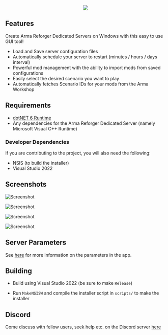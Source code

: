 <p align="center">
  <img src="https://github.com/soda3x/ArmaReforgerServerTool/raw/main/docs/logo.png" />
</p>

## Features

Create Arma Reforger Dedicated Servers on Windows with this easy to use GUI tool!

- Load and Save server configuration files
- Automatically schedule your server to restart (minutes / hours / days interval)
- Powerful mod management with the ability to import mods from saved configurations
- Easily select the desired scenario you want to play
- Automatically fetches Scenario IDs for your mods from the Arma Workshop

## Requirements

- [dotNET 6 Runtime](https://dotnet.microsoft.com/en-us/download)
- Any dependencies for the Arma Reforger Dedicated Server (namely Microsoft Visual C++ Runtime)

### Developer Dependencies

If you are contributing to the project, you will also need the following:

- NSIS (to build the installer)
- Visual Studio 2022

## Screenshots

![Screenshot](https://github.com/soda3x/ArmaReforgerServerTool/raw/main/docs/servertoolscreen.png)

![Screenshot](https://github.com/soda3x/ArmaReforgerServerTool/raw/main/docs/servertoolscreen3.png)

![Screenshot](https://github.com/soda3x/ArmaReforgerServerTool/raw/main/docs/servertoolscreen4.png)

![Screenshot](https://github.com/soda3x/ArmaReforgerServerTool/raw/main/docs/servertoolscreen2.png)

## Server Parameters

See [here](docs/PARAMETERS.md) for more information on the parameters in the app.

## Building

- Build using Visual Studio 2022 (be sure to make `Release`)

- Run `MakeNSISW` and compile the installer script in `scripts/` to make the installer

## Discord

Come discuss with fellow users, seek help etc. on the Discord server [here](https://discord.gg/BPZmmqAvvu)
